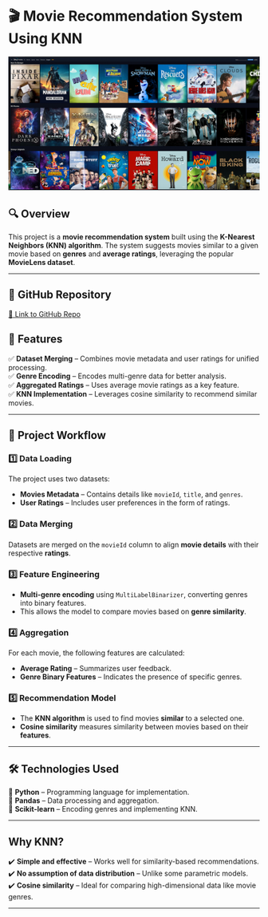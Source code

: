 # 🎬 Movie Recommendation System Using KNN  

![Movie Recommendation System](/assets/images/mr2.png)

## 🔍 Overview  
This project is a **movie recommendation system** built using the **K-Nearest Neighbors (KNN) algorithm**. The system suggests movies similar to a given movie based on **genres** and **average ratings**, leveraging the popular **MovieLens dataset**.  

---

## 📂 GitHub Repository  
[🔗 Link to GitHub Repo](https://github.com/tarkptel/KNN-Movies-Recommendation)


## 🚀 Features  
✅ **Dataset Merging** – Combines movie metadata and user ratings for unified processing.  
✅ **Genre Encoding** – Encodes multi-genre data for better analysis.  
✅ **Aggregated Ratings** – Uses average movie ratings as a key feature.  
✅ **KNN Implementation** – Leverages cosine similarity to recommend similar movies.  

---

## 🔄 Project Workflow  

### 1️⃣ Data Loading  
The project uses two datasets:  

- **Movies Metadata** – Contains details like `movieId`, `title`, and `genres`.  
- **User Ratings** – Includes user preferences in the form of ratings.  

### 2️⃣ Data Merging  
Datasets are merged on the `movieId` column to align **movie details** with their respective **ratings**.  

### 3️⃣ Feature Engineering  
- **Multi-genre encoding** using `MultiLabelBinarizer`, converting genres into binary features.  
- This allows the model to compare movies based on **genre similarity**.  

### 4️⃣ Aggregation  
For each movie, the following features are calculated:  
- **Average Rating** – Summarizes user feedback.  
- **Genre Binary Features** – Indicates the presence of specific genres.  

### 5️⃣ Recommendation Model  
- The **KNN algorithm** is used to find movies **similar** to a selected one.  
- **Cosine similarity** measures similarity between movies based on their **features**.  

---

## 🛠️ Technologies Used  
🔹 **Python** – Programming language for implementation.  
🔹 **Pandas** – Data processing and aggregation.  
🔹 **Scikit-learn** – Encoding genres and implementing KNN.  

---

## Why KNN?  
✔️ **Simple and effective** – Works well for similarity-based recommendations.  
✔️ **No assumption of data distribution** – Unlike some parametric models.  
✔️ **Cosine similarity** – Ideal for comparing high-dimensional data like movie genres.  

---
